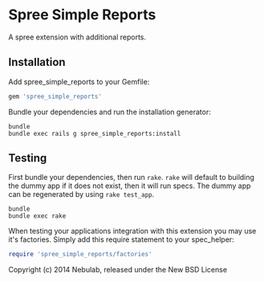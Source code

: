 Spree Simple Reports
====================

A spree extension with additional reports.

Installation
------------

Add spree_simple_reports to your Gemfile:

```ruby
gem 'spree_simple_reports'
```

Bundle your dependencies and run the installation generator:

```shell
bundle
bundle exec rails g spree_simple_reports:install
```

Testing
-------

First bundle your dependencies, then run `rake`. `rake` will default to building the dummy app if it does not exist, then it will run specs. The dummy app can be regenerated by using `rake test_app`.

```shell
bundle
bundle exec rake
```

When testing your applications integration with this extension you may use it's factories.
Simply add this require statement to your spec_helper:

```ruby
require 'spree_simple_reports/factories'
```

Copyright (c) 2014 Nebulab, released under the New BSD License
